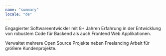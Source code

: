 ```yaml
---
name: "summary"
locale: "de"
---
```


Engagierter Softwareentwickler mit 8+ Jahren Erfahrung in der Entwicklung von robustem Code für Backend als auch Frontend Web Applikationen.

Verwaltet mehrere Open Source Projekte neben Freelancing Arbeit für größere Kundenprojekte.